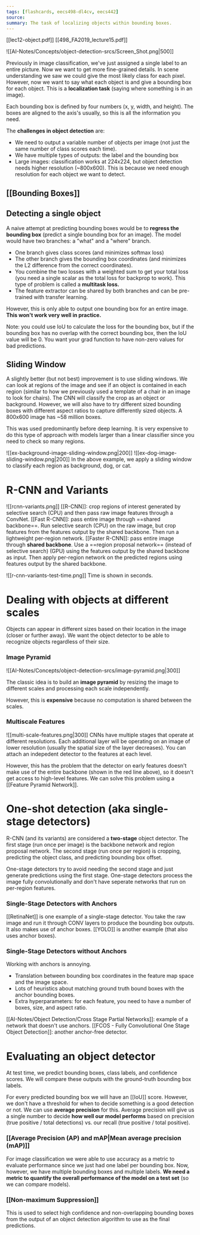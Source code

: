 ```yaml
---
tags: [flashcards, eecs498-dl4cv, eecs442]
source:
summary: The task of localizing objects within bounding boxes.
---
```

[[lec12-object.pdf]]
[[498_FA2019_lecture15.pdf]]

![[AI-Notes/Concepts/object-detection-srcs/Screen_Shot.png|500]]

Previously in image classification, we've just assigned a single label to an entire picture. Now we want to get more fine-grained details. In scene understanding we saw we could give the most likely class for each pixel. However, now we want to say what each object is and give a bounding box for each object. This is a **localization task** (saying where something is in an image).

Each bounding box is defined by four numbers (x, y, width, and height). The boxes are aligned to the axis's usually, so this is all the information you need.

The **challenges in object detection** are:
- We need to output a variable number of objects per image (not just the same number of class scores each time).
- We have multiple types of outputs: the label and the bounding box
- Large images: classification works at 224x224, but object detection needs higher resolution (~800x600). This is because we need enough resolution for each object we want to detect.

## [[Bounding Boxes]]

## Detecting a single object
A naive attempt at predicting bounding boxes would be to **regress the bounding box** (predict a single bounding box for an image). The model would have two branches: a "what" and a "where" branch.

- One branch gives class scores (and minimizes softmax loss)
- The other branch gives the bounding box coordinates (and minimizes the L2 difference from the correct coordinates).
- You combine the two losses with a weighted sum to get your total loss (you need a single scalar as the total loss for backprop to work). This type of problem is called a **multitask loss.**
- The feature extractor can be shared by both branches and can be pre-trained with transfer learning.

However, this is only able to output one bounding box for an entire image. **This won't work very well in practice.**

Note: you could use IoU to calculate the loss for the bounding box, but if the bounding box has no overlap with the correct bounding box, then the IoU value will be 0. You want your grad function to have non-zero values for bad predictions.

## Sliding Window
A slightly better (but not best) improvement is to use sliding windows. We can look at regions of the image and see if an object is contained in each region (similar to how we previously used a template of a chair in an image to look for chairs). The CNN will classify the crop as an object or background. However, we will also have to try different sized bounding boxes with different aspect ratios to capture differently sized objects. A 800x600 image has ~58 million boxes.

This was used predominantly before deep learning. It is very expensive to do this type of approach with models larger than a linear classifier since you need to check so many regions.

![[ex-background-image-sliding-window.png|200]] ![[ex-dog-image-sliding-window.png|200]]
In the above example, we apply a sliding window to classify each region as background, dog, or cat.


# R-CNN and Variants
![[rcnn-variants.png]]
[[R-CNN]]: crop regions of interest generated by selective search (CPU) and then pass raw image features through a ConvNet.
[[Fast R-CNN]]: pass entire image through ==shared backbone==. Run selective search (CPU) on the raw image, but crop features from the features output by the shared backbone. Then run a lightweight per-region network.
[[Faster R-CNN]]: pass entire image through **shared backbone**. Use a ==region proposal network== (instead of selective search) (GPU) using the features output by the shared backbone as input. Then apply per-region network on the predicted regions using features output by the shared backbone.
<!--SR:!2024-05-29,612,339!2024-08-08,669,341-->

![[r-cnn-variants-test-time.png]]
Time is shown in seconds.

# Dealing with objects at different scales
Objects can appear in different sizes based on their location in the image (closer or further away). We want the object detector to be able to recognize objects regardless of their size.

### Image Pyramid
![[AI-Notes/Concepts/object-detection-srcs/image-pyramid.png|300]]

The classic idea is to build an **image pyramid** by resizing the image to different scales and processing each scale independently.

However, this is **expensive** because no computation is shared between the scales.

### Multiscale Features
![[multi-scale-features.png|300]]
CNNs have multiple stages that operate at different resolutions. Each additional layer will be operating on an image of lower resolution (usually the spatial size of the layer decreases). You can attach an indepedent detector to the features at each level.

However, this has the problem that the detector on early features doesn't make use of the entire backbone (shown in the red line above), so it doesn't get access to high-level features. We can solve this problem using a [[Feature Pyramid Network]].

# One-shot detection (aka single-stage detectors)  
R-CNN (and its variants) are considered a **two-stage** object detector. The first stage (run once per image) is the backbone network and region proposal network. The second stage (run once per region) is cropping, predicting the object class, and predicting bounding box offset.

One-stage detectors try to avoid needing the second stage and just generate predictions using the first stage. One-stage detectors process the image fully convolutionally and don't have seperate networks that run on per-region features. 

### Single-Stage Detectors with Anchors
[[RetinaNet]] is one example of a single-stage detector. You take the raw image and run it through CONV layers to produce the bounding box outputs. It also makes use of anchor boxes.
[[YOLO]] is another example (that also uses anchor boxes).

### Single-Stage Detectors without Anchors
Working with anchors is annoying. 
- Translation between bounding box coordinates in the feature map space and the image space. 
- Lots of heuristics about matching ground truth bound boxes with the anchor bounding boxes.
- Extra hyperparameters: for each feature, you need to have a number of boxes, size, and aspect ratio.

[[AI-Notes/Object Detection/Cross Stage Partial Networks]]: example of a network that doesn't use anchors.
[[FCOS - Fully Convolutional One Stage Object Detection]]: another anchor-free detector.

# Evaluating an object detector
At test time, we predict bounding boxes, class labels, and confidence scores. We will compare these outputs with the ground-truth bounding box labels.

For every predicted bounding box we will have an [[IoU]] score. However, we don't have a threshold for when to decide something is a good detection or not. We can use **average precision** for this. Average precision will give us a single number to decide **how well our model performs** based on precision (true positive / total detections) vs. our recall (true positive / total positive).

### [[Average Precision (AP) and mAP|Mean average precision (mAP)]]
For image classification we were able to use accuracy as a metric to evaluate performance since we just had one label per bounding box. Now, however, we have multiple bounding boxes and multiple labels. **We need a metric to quantify the overall performance of the model on a test set** (so we can compare models).

### [[Non-maximum Suppression]]
This is used to select high confidence and non-overlapping bounding boxes from the output of an object detection algorithm to use as the final predictions.